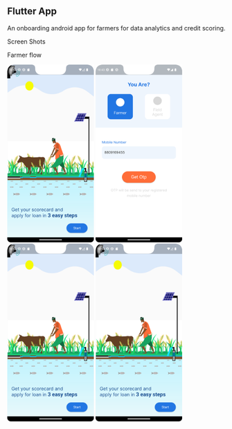 ## Flutter App ##

An onboarding android app for farmers for data analytics and credit scoring.

Screen Shots

Farmer flow

<img src="./screenshots/Screenshot_20230815_104225.png" alt="Flash Screen" width="200"/>
<img src="./screenshots/Screenshot_20230815_104344.png" alt="Login Screen" width="200"/>
<img src="./screenshots/Screenshot_20230815_104225.png" alt="Flash Screen" width="200"/>
<img src="./screenshots/Screenshot_20230815_104225.png" alt="Flash Screen" width="200"/>
